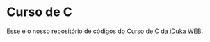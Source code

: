 # Curso de C

Esse é o nosso repositório de códigos do Curso de C da [iDuka WEB](https://emeplus.com.br).
